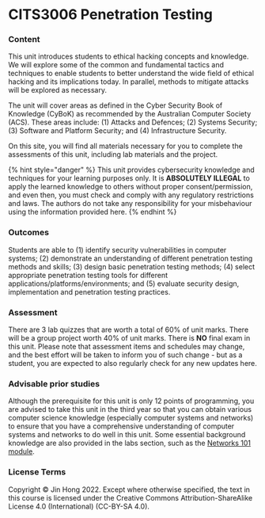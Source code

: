 # CITS3006 Penetration Testing

### Content

This unit introduces students to ethical hacking concepts and knowledge. We will explore some of the common and fundamental tactics and techniques to enable students to better understand the wide field of ethical hacking and its implications today. In parallel, methods to mitigate attacks will be explored as necessary.

The unit will cover areas as defined in the Cyber Security Book of Knowledge (CyBoK) as recommended by the Australian Computer Society (ACS). These areas include: (1) Attacks and Defences; (2) Systems Security; (3) Software and Platform Security; and (4) Infrastructure Security.

On this site, you will find all materials necessary for you to complete the assessments of this unit, including lab materials and the project.

{% hint style="danger" %}
This unit provides cybersecurity knowledge and techniques for your learning purposes only. It is **ABSOLUTELY ILLEGAL** to apply the learned knowledge to others without proper consent/permission, and even then, you must check and comply with any regulatory restrictions and laws. The authors do not take any responsibility for your misbehaviour using the information provided here.
{% endhint %}

### Outcomes

Students are able to (1) identify security vulnerabilities in computer systems; (2) demonstrate an understanding of different penetration testing methods and skills; (3) design basic penetration testing methods; (4) select appropriate penetration testing tools for different applications/platforms/environments; and (5) evaluate security design, implementation and penetration testing practices.

### Assessment

There are 3 lab quizzes that are worth a total of 60% of unit marks. There will be a group project worth 40% of unit marks. There is **NO** final exam in this unit. Please note that assessment items and schedules may change, and the best effort will be taken to inform you of such change - but as a student, you are expected to also regularly check for any new updates here.

### Advisable prior studies

Although the prerequisite for this unit is only 12 points of programming, you are advised to take this unit in the third year so that you can obtain various computer science knowledge (especially computer systems and networks) to ensure that you have a comprehensive understanding of computer systems and networks to do well in this unit. Some essential background knowledge are also provided in the labs section, such as the [Networks 101 module](cits3006-labs/network-101.md).

### License Terms

Copyright © Jin Hong 2022. Except where otherwise specified, the text in this course is licensed under the Creative Commons Attribution-ShareAlike License 4.0 (International) (CC-BY-SA 4.0).
